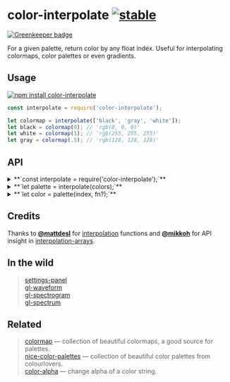 # color-interpolate [![stable](http://badges.github.io/stability-badges/dist/stable.svg)](http://github.com/badges/stability-badges)

[![Greenkeeper badge](https://badges.greenkeeper.io/colorjs/color-interpolate.svg)](https://greenkeeper.io/)

For a given palette, return color by any float index. Useful for interpolating colormaps, color palettes or even gradients.

## Usage

[![npm install color-interpolate](https://nodei.co/npm/color-interpolate.png?mini=true)](https://npmjs.org/package/color-interpolate/)

```js
const interpolate = require('color-interpolate');

let colormap = interpolate(['black', 'gray', 'white']);
let black = colormap(0); // 'rgb(0, 0, 0)'
let white = colormap(1); // 'rgb(255, 255, 255)'
let gray = colormap(.5); // 'rgb(128, 128, 128)'
```

## API

<details><summary>**`const interpolate = require('color-interpolate');`**</summary>

`interpolate` is a color interpolator constructor.

</details>
<details><summary>**`let palette = interpolate(colors);`**</summary>

Create interpolator from a list of colors. Colors can be in any format: css color string, array with rgb channel values, object with `r`, `g`, `b` or `h`, `s`, `l` channel values or even a number, see [color-parse](https://github.com/dfcreative/color-parse) for reference.

Example:

```js
const palettes = require('nice-color-palettes');
const interpolate = require('color-interpolate');

//pick random palette
let palette = interpolate(palettes[32]);

let activeColor = palette(.2); // 'rgb(51, 23 47)'
let background = palette(1); // 'rgb(255, 255, 255)'
let foreground = palette(0); // 'rgb(0, 0, 0)'
```

</details>
<details><summary>**`let color = palette(index, fn?);`**</summary>

Get interpolated color from palette by `index` value within `0..1` range. Pass optional `fn` interpolation function, by default [lerp](https://npmjs.org/package/lerp) is used, but [smoothstep](https://npmjs.org/package/smoothstep) can be used as an alternative.

</details>

## Credits

Thanks to **[@mattdesl](https://github.com/mattdesl/)** for [interpolation](https://github.com/mattdesl/interpolation) functions and **[@mikkoh](https://github.com/mikkoh/)** for API insight in [interpolation-arrays](https://github.com/jam3/interpolation-arrays).

## In the wild

> [settings-panel](https://github.com/dfcreative/settings-panel)<br/>
> [gl-waveform](https://github.com/audio-lab/gl-waveform)<br/>
> [gl-spectrogram](https://github.com/audio-lab/gl-spectrogram)<br/>
> [gl-spectrum](https://github.com/audio-lab/gl-spectrum)<br/>

## Related

> [colormap](https://github.com/bpostlethwaite/colormap) — collection of beautiful colormaps, a good source for palettes.<br/>
> [nice-color-palettes](https://github.com/jam3/nice-color-palettes) — collection of beautiful color palettes from colourlovers.<br/>
> [color-alpha](https://github.com/dfcreative/color-alpha) — change alpha of a color string.
